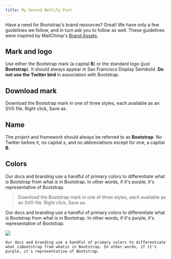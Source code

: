 ```yaml
---
title: My Second Netlify Post
---
```

Have a need for Bootstrap's brand resources? Great! We have only a few guidelines we follow, and in turn ask you to follow as well. These guidelines were inspired by MailChimp's [Brand Assets](https://mailchimp.com/about/brand-assets/).

## Mark and logo

Use either the Bootstrap mark (a capital **B**) or the standard logo (just **Bootstrap**). It should always appear in San Francisco Display Semibold. **Do not use the Twitter bird** in association with Bootstrap.

## Download mark

Download the Bootstrap mark in one of three styles, each available as an SVG file. Right click, Save as.

## Name

The project and framework should always be referred to as **Bootstrap**. No Twitter before it, no capital _s_, and no abbreviations except for one, a capital **B**.

## Colors

Our docs and branding use a handful of primary colors to differentiate what _is_ Bootstrap from what _is in_ Bootstrap. In other words, if it's purple, it's representative of Bootstrap.

> Download the Bootstrap mark in one of three styles, each available as an SVG file. Right click, Save as.

Our docs and branding use a handful of primary colors to differentiate what _is_ Bootstrap from what _is in_ Bootstrap. In other words, if it's purple, it's representative of Bootstrap.

![](/images/iomage.jpg)

`Our docs and branding use a handful of primary colors to differentiate what `_`is`_` Bootstrap from what `_`is in`_` Bootstrap. In other words, if it's purple, it's representative of Bootstrap.`
